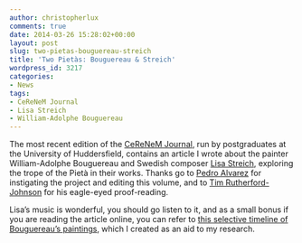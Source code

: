 ```yaml
---
author: christopherlux
comments: true
date: 2014-03-26 15:28:02+00:00
layout: post
slug: two-pietas-bouguereau-streich
title: 'Two Pietàs: Bouguereau & Streich'
wordpress_id: 3217
categories:
- News
tags:
- CeReNeM Journal
- Lisa Streich
- William-Adolphe Bouguereau
---
```


The most recent edition of the [CeReNeM Journal](http://www.hud.ac.uk/research/researchcentres/cerenem/journal/), run by postgraduates at the University of Huddersfield, contains an article I wrote about the painter William-Adolphe Bouguereau and Swedish composer [Lisa Streich](http://lisastreich.se/), exploring the trope of the Pietà in their works. Thanks go to [Pedro Alvarez](http://www.pedroalvarez.info/) for instigating the project and editing this volume, and to [Tim Rutherford-Johnson](http://www.redpen-bluepen.com/) for his eagle-eyed proof-reading.

Lisa’s music is wonderful, you should go listen to it, and as a small bonus if you are reading the article online, you can refer to [this selective timeline of Bouguereau’s paintings](http://chrisswithinbank.net/bouguereau/), which I created as an aid to my research.

<div class="embed-container"><div data-configid="2175216/7245407" style="width: 540px; height: 382px;" class="issuuembed"></div><script type="text/javascript" src="//e.issuu.com/embed.js" async="true"></script></div>
